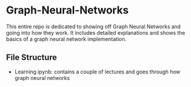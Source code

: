 # Graph-Neural-Networks

This entire repo is dedicated to showing off Graph Neural Networks and going into how they work. It includes detailed explanations and shows the basics of a graph neural network implementation.


## File Structure
- Learning.ipynb: contains a couple of lectures and goes through how graph neural networks
